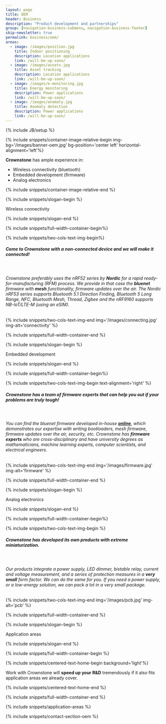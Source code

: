 ```yaml
---
layout: page
title: OEM
header: Business
description: "Product development and partnerships"
group: [navigation-business-submenu, navigation-business-footer]
skip-newsletter: true
permalink: business/oem/
areas:
  - image: /images/position.jpg
    title: Indoor positioning
    description: Location applications
    link: /will-be-up-soon/
  - image: /images/assets.jpg
    title: Asset tracking
    description: Location applications
    link: /will-be-up-soon/
  - image: /images/e-monitoring.jpg
    title: Energy monitoring
    description: Power applications
    link: /will-be-up-soon/
  - image: /images/anomaly.jpg
    title: Anomaly detection
    description: Power applications
    link: /will-be-up-soon/
---
```


{% include JB/setup %}

{% include snippets/container-image-relative-begin img-bg='/images/banner-oem.jpg' bg-position='center left' horizontal-alignment='left'%}

**Crownstone** has ample experience in: 
* Wireless connectivity (bluetooth)
* Embedded development (firmware)
* Analog electronics

{% include snippets/container-image-relative-end %}

{% include snippets/slogan-begin %}

Wireless connectivity

{% include snippets/slogan-end %}

{% include snippets/full-width-container-begin%}

{% include snippets/two-cols-text-img-begin%}

##### **Come to Crownstone with a non-connected device and we will make it connected!** 

<p>&nbsp;</p>  

###### Crownstone preferably uses the nRF52 series by **Nordic** for a rapid ready-for-manufacturing (RFM) process. We provide in that case the **bluenet** firmware with **mesh** functionality, firmware updates over the air. The Nordic nRF53 series supports Bluetooth 5.1 Direction Finding, Bluetooth 5 Long Range, NFC, Bluetooth Mesh, Thread, Zigbee and the nRF9160 supports NB-IoT/LTE-M (using an eSIM).

{% include snippets/two-cols-text-img-end img='/images/connecting.jpg' img-alt='connectivity' %}

{% include snippets/full-width-container-end %}


{% include snippets/slogan-begin %}

Embedded development

{% include snippets/slogan-end %}

{% include snippets/full-width-container-begin%}

{% include snippets/two-cols-text-img-begin text-alignment='right' %}

##### **Crownstone has a team of firmware experts that can help you out if your problems are truly tough!**

<p>&nbsp;</p>

###### You can find the bluenet firmware developed in-house **[online](https://github.com/crownstone/bluenet/)**, which demonstrates our expertise with writing bootloaders, mesh firmware, firmware updates over the air, security, etc. Crownstone has **firmware experts** who are cross-disciplinary and have university degrees as mathematicians, machine learning experts, computer scientists, and electrical engineers.
 
{% include snippets/two-cols-text-img-end img='/images/firmware.jpg' img-alt='firmware' %}

{% include snippets/full-width-container-end %}


{% include snippets/slogan-begin %}

Analog electronics

{% include snippets/slogan-end %}

{% include snippets/full-width-container-begin%}

{% include snippets/two-cols-text-img-begin %}

##### **Crownstone has developed its own products with extreme miniaturization.**

<p>&nbsp;</p>  

###### Our products integrate a power supply, LED dimmer, bistable relay, current and voltage measurement, and a series of protection measures in a **very small** form factor. We can do the same for you. If you need a power supply, or a low-energy solution, we can pack a lot in a very small package.
 
{% include snippets/two-cols-text-img-end img='/images/pcb.jpg' img-alt='pcb' %}

{% include snippets/full-width-container-end %}


{% include snippets/slogan-begin %}

Application areas

{% include snippets/slogan-end %}

{% include snippets/full-width-container-begin %}

{% include snippets/centered-text-home-begin background='light'%}

Work with Crownstone will **speed up your R&D** tremendously if it also fits application areas we already cover.

{% include snippets/centered-text-home-end %}

{% include snippets/full-width-container-end %}

{% include snippets/application-areas %}



{% include snippets/contact-section-oem %}